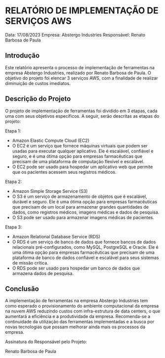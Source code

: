 # RELATÓRIO DE IMPLEMENTAÇÃO DE SERVIÇOS AWS

Data: 17/08/2023
Empresa: Abstergo Industries 
Responsável: Renato Barbosa de Paula

## Introdução
Este relatório apresenta o processo de implementação de ferramentas na empresa Abstergo Industries, realizado por Renato Barbosa de Paula. O objetivo do projeto foi elencar 3 serviços AWS, com a finalidade de realizar diminuição de custos imediatos.

## Descrição do Projeto
O projeto de implementação de ferramentas foi dividido em 3 etapas, cada uma com seus objetivos específicos. A seguir, serão descritas as etapas do projeto:

Etapa 1: 
- Amazon Elastic Compute Cloud (EC2)
- O EC2 é um serviço que fornece máquinas virtuais que podem ser usadas para executar qualquer aplicativo. Ele é escalável, confiável e seguro, e é uma ótima opção para empresas farmacêuticas que precisam de uma plataforma de computação flexível e escalável.
- O EC2 pode ser usado para hospedar um aplicativo web que permite que os pacientes acessem seus registros médicos.


Etapa 2: 
- Amazon Simple Storage Service (S3)
- O S3 é um serviço de armazenamento de objetos que é escalável, durável e seguro. Ele é uma ótima opção para empresas farmacêuticas que precisam de um local para armazenar grandes quantidades de dados, como registros médicos, imagens médicas e dados de pesquisa.
- O S3 pode ser usado para armazenar imagens médicas de pacientes.

Etapa 3: 
- Amazon Relational Database Service (RDS)
- O RDS é um serviço de banco de dados que fornece bancos de dados relacionais pré-configurados, como MySQL, PostgreSQL e Oracle. Ele é uma ótima opção para empresas farmacêuticas que precisam de uma plataforma de banco de dados confiável e escalável para seus sistemas de missão crítica.
- O RDS pode ser usado para hospedar um banco de dados que armazena dados de pesquisa.



## Conclusão
A implementação de ferramentas na empresa Abstergo Industries tem como esperado o provisionamento do ambiente computacional da empresa na nuvem AWS reduzindo custos com infra-estrutura de data centers, o que aumentará a eficiência e a produtividade da empresa. Recomenda-se a continuidade da utilização das ferramentas implementadas e a busca por novas tecnologias que possam melhorar ainda mais os processos da empresa.

Assinatura do Responsável pelo Projeto:

Renato Barbosa de Paula
